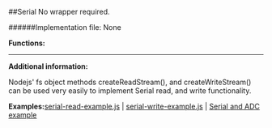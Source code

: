 ##Serial
No wrapper required. 

######Implementation file: None

**Functions:**

____
**Additional information:**

Nodejs' fs object methods createReadStream(), and createWriteStream() can be used very easily to implement Serial read, and write functionality.

**Examples:**[serial-read-example.js](https://github.com/wphermans/Bonejs/blob/master/examples/serial-read-example.js) | [serial-write-example.js](https://github.com/wphermans/Bonejs/blob/master/examples/serial-write-example.js) | [Serial and ADC example](https://github.com/wphermans/Bonejs/blob/master/examples/test.js)